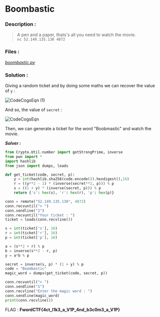 # Boombastic

### Description :
> A pen and a paper, thats's all you need to watch the movie.  
> `nc 52.149.135.130 4872` 

### Files :  
*[boombastic.py](https://github.com/MehdiBHA/FwordCTF-2021/blob/main/Boombastic/boombastic.py)*

### Solution : 
Giving a random ticket and by doing some maths we can recover the value of `y` :

![CodeCogsEqn (1)](https://user-images.githubusercontent.com/62826765/131235239-0cf2e8cb-10c5-4845-927b-dcfff79ce604.gif)

And so, the value of `secret` :

![CodeCogsEqn](https://user-images.githubusercontent.com/62826765/131235230-dcbee216-d720-45ff-b647-8d5f09f6c7d6.gif)

Then, we can generate a ticket for the word "Boobmastic" and watch the movie.

***Solver :***
```python
from Crypto.Util.number import getStrongPrime, inverse
from pwn import *
import hashlib
from json import dumps, loads

def get_ticket(code, secret, p):
    y = int(hashlib.sha256(code.encode()).hexdigest(),16)
    r = ((y**2 - 1) * (inverse(secret**2, p))) % p
    s = ((1 + y) * (inverse(secret, p))) % p
    return {'s': hex(s), 'r': hex(r), 'p': hex(p)}

conn = remote("52.149.135.130", 4872)
conn.recvuntil("> ")
conn.sendline("2")
conn.recvuntil("Your ticket : ")
ticket = loads(conn.recvline())

s = int(ticket['s'], 16)
r = int(ticket['r'], 16)
p = int(ticket['p'], 16)

a = (s**2 + r) % p
b = inverse(s**2 - r, p)
y = a*b % p

secret = inverse(s, p) * (1 + y) % p
code = "Boombastic"
magic_word = dumps(get_ticket(code, secret, p))

conn.recvuntil("> ")
conn.sendline("1")
conn.recvline("Enter the magic word : ")
conn.sendline(magic_word)
print(conn.recvline())
```

FLAG : **FwordCTF{4ct_l1k3_a_V1P_4nd_b3c0m3_a_V1P}**
